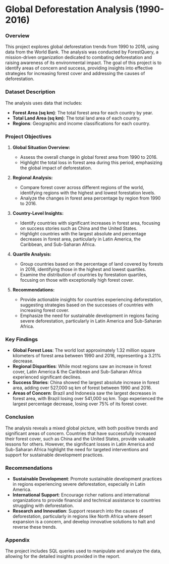 # Global Deforestation Analysis (1990-2016)

### Overview

This project explores global deforestation trends from 1990 to 2016, using data from the World Bank. The analysis was conducted by ForestQuery, a mission-driven organization dedicated to combating deforestation and raising awareness of its environmental impact. The goal of this project is to identify areas of concern and success, providing insights into effective strategies for increasing forest cover and addressing the causes of deforestation.

### Dataset Description

The analysis uses data that includes:
- **Forest Area (sq km)**: The total forest area for each country by year.
- **Total Land Area (sq km)**: The total land area of each country.
- **Regions**: Geographic and income classifications for each country.

### Project Objectives

1. **Global Situation Overview:**
   - Assess the overall change in global forest area from 1990 to 2016.
   - Highlight the total loss in forest area during this period, emphasizing the global impact of deforestation.

2. **Regional Analysis:**
   - Compare forest cover across different regions of the world, identifying regions with the highest and lowest forestation levels.
   - Analyze the changes in forest area percentage by region from 1990 to 2016.

3. **Country-Level Insights:**
   - Identify countries with significant increases in forest area, focusing on success stories such as China and the United States.
   - Highlight countries with the largest absolute and percentage decreases in forest area, particularly in Latin America, the Caribbean, and Sub-Saharan Africa.

4. **Quartile Analysis:**
   - Group countries based on the percentage of land covered by forests in 2016, identifying those in the highest and lowest quartiles.
   - Examine the distribution of countries by forestation quartiles, focusing on those with exceptionally high forest cover.

5. **Recommendations:**
   - Provide actionable insights for countries experiencing deforestation, suggesting strategies based on the successes of countries with increasing forest cover.
   - Emphasize the need for sustainable development in regions facing severe deforestation, particularly in Latin America and Sub-Saharan Africa.

### Key Findings

- **Global Forest Loss**: The world lost approximately 1.32 million square kilometers of forest area between 1990 and 2016, representing a 3.21% decrease.
- **Regional Disparities**: While most regions saw an increase in forest cover, Latin America & the Caribbean and Sub-Saharan Africa experienced significant declines.
- **Success Stories**: China showed the largest absolute increase in forest area, adding over 527,000 sq km of forest between 1990 and 2016.
- **Areas of Concern**: Brazil and Indonesia saw the largest decreases in forest area, with Brazil losing over 541,000 sq km. Togo experienced the largest percentage decrease, losing over 75% of its forest cover.

### Conclusion

The analysis reveals a mixed global picture, with both positive trends and significant areas of concern. Countries that have successfully increased their forest cover, such as China and the United States, provide valuable lessons for others. However, the significant losses in Latin America and Sub-Saharan Africa highlight the need for targeted interventions and support for sustainable development practices.

### Recommendations

- **Sustainable Development**: Promote sustainable development practices in regions experiencing severe deforestation, especially in Latin America.
- **International Support**: Encourage richer nations and international organizations to provide financial and technical assistance to countries struggling with deforestation.
- **Research and Innovation**: Support research into the causes of deforestation, particularly in regions like North Africa where desert expansion is a concern, and develop innovative solutions to halt and reverse these trends.

### Appendix

The project includes SQL queries used to manipulate and analyze the data, allowing for the detailed insights provided in the report.
